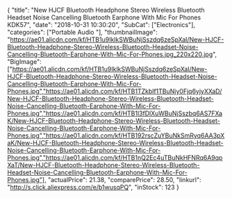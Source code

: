 {
	"title": "New HJCF Bluetooth Headphone Stereo Wireless Bluetooth Headset Noise Cancelling Bluetooth Earphone With Mic For Phones KDK57",
	"date": "2018-10-31 10:30:20",
	"SubCat": ["Electronics"],
	"categories": ["Portable Audio "],
	"thumbnailImage": "https://ae01.alicdn.com/kf/HTB1u9IklkSWBuNjSszdq6zeSpXaI/New-HJCF-Bluetooth-Headphone-Stereo-Wireless-Bluetooth-Headset-Noise-Cancelling-Bluetooth-Earphone-With-Mic-For-Phones.jpg_220x220.jpg",
	"BigImage": ["https://ae01.alicdn.com/kf/HTB1u9IklkSWBuNjSszdq6zeSpXaI/New-HJCF-Bluetooth-Headphone-Stereo-Wireless-Bluetooth-Headset-Noise-Cancelling-Bluetooth-Earphone-With-Mic-For-Phones.jpg","https://ae01.alicdn.com/kf/HTB1TZkblf1TBuNjy0Fjq6yjyXXaD/New-HJCF-Bluetooth-Headphone-Stereo-Wireless-Bluetooth-Headset-Noise-Cancelling-Bluetooth-Earphone-With-Mic-For-Phones.jpg","https://ae01.alicdn.com/kf/HTB1l3fDlXuWBuNjSszbq6AS7FXaK/New-HJCF-Bluetooth-Headphone-Stereo-Wireless-Bluetooth-Headset-Noise-Cancelling-Bluetooth-Earphone-With-Mic-For-Phones.jpg","https://ae01.alicdn.com/kf/HTB192rscZuYBuNkSmRyq6AA3pXaK/New-HJCF-Bluetooth-Headphone-Stereo-Wireless-Bluetooth-Headset-Noise-Cancelling-Bluetooth-Earphone-With-Mic-For-Phones.jpg","https://ae01.alicdn.com/kf/HTB1nQ2Ec4uTBuNkHFNRq6A9qpXaT/New-HJCF-Bluetooth-Headphone-Stereo-Wireless-Bluetooth-Headset-Noise-Cancelling-Bluetooth-Earphone-With-Mic-For-Phones.jpg"],
	"actualPrice": 21.38,
	"comparePrice": 28.50,
	"linkurl": "http://s.click.aliexpress.com/e/b1wusqPQ",
	"inStock": 123
}
